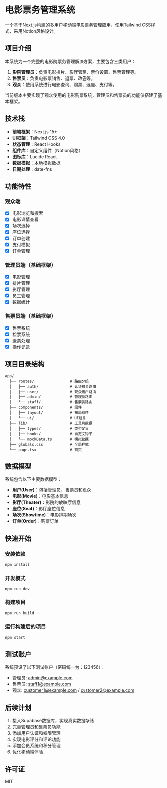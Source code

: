 # 电影票务管理系统

一个基于Next.js构建的多用户移动端电影票务管理应用，使用Tailwind CSS样式，采用Notion风格设计。

## 项目介绍

本系统为一个完整的电影院票务管理解决方案，主要包含三类用户：

1. **影院管理员**：负责电影排片、影厅管理、票价设置、售票管理等。
2. **售票员**：负责电影票销售、退票、改签等。
3. **观众**：使用系统进行电影查询、购票、选座、支付等。

当前版本主要实现了观众使用的电影购票系统，管理员和售票员的功能仅搭建了基本框架。

## 技术栈

- **前端框架**：Next.js 15+
- **UI框架**：Tailwind CSS 4.0
- **状态管理**：React Hooks
- **组件库**：自定义组件（Notion风格）
- **图标库**：Lucide React
- **数据模拟**：本地模拟数据
- **日期处理**：date-fns

## 功能特性

### 观众端

- [x] 电影浏览和搜索
- [x] 电影详情查看
- [x] 场次选择
- [x] 座位选择
- [x] 订单创建
- [x] 支付模拟
- [x] 订单管理

### 管理员端（基础框架）

- [x] 电影管理
- [x] 排片管理
- [x] 影厅管理
- [x] 员工管理
- [x] 数据统计

### 售票员端（基础框架）

- [x] 售票系统
- [x] 检票系统
- [x] 退票处理
- [x] 操作记录

## 项目目录结构

```
app/
  ├── routes/                # 路由分组
  │   ├── auth/              # 认证相关路由
  │   ├── user/              # 观众用户路由
  │   ├── admin/             # 管理员路由
  │   └── staff/             # 售票员路由
  ├── components/            # 组件
  │   ├── layout/            # 布局组件
  │   └── ui/                # UI组件
  ├── lib/                   # 工具和数据
  │   ├── types/             # 类型定义
  │   ├── hooks/             # 自定义钩子
  │   └── mockData.ts        # 模拟数据
  ├── globals.css            # 全局样式
  └── page.tsx               # 首页
```

## 数据模型

系统包含以下主要数据模型：

- **用户(User)**：包括管理员、售票员和观众
- **电影(Movie)**：电影基本信息
- **影厅(Theater)**：影院的放映厅信息
- **座位(Seat)**：影厅座位信息
- **场次(Showtime)**：电影排期场次
- **订单(Order)**：购票订单

## 快速开始

### 安装依赖

```bash
npm install
```

### 开发模式

```bash
npm run dev
```

### 构建项目

```bash
npm run build
```

### 运行构建后的项目

```bash
npm start
```

## 测试账户

系统预设了以下测试账户（密码统一为：123456）：

- 管理员: admin@example.com
- 售票员: staff1@example.com
- 观众: customer1@example.com / customer2@example.com

## 后续计划

1. 接入Supabase数据库，实现真实数据存储
2. 完善管理员和售票员功能
3. 添加用户认证和权限管理
4. 实现电影评分和评论功能
5. 添加会员系统和积分管理
6. 优化移动端体验

## 许可证

MIT
